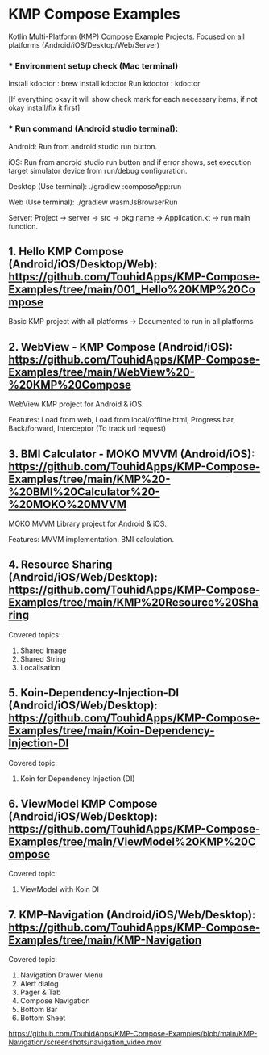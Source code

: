 # KMP Compose Examples
Kotlin Multi-Platform (KMP) Compose Example Projects. Focused on all platforms (Android/iOS/Desktop/Web/Server)


### * Environment setup check (Mac terminal)

Install kdoctor : brew install kdoctor
Run kdoctor : kdoctor

[If everything okay it will show check mark for each necessary items, if not okay install/fix it first]


### * Run command (Android studio terminal):

Android: Run from android studio run button.

iOS: Run from android studio run button and if error shows, set execution target simulator device from run/debug configuration.

Desktop (Use terminal): ./gradlew :composeApp:run

Web (Use terminal): ./gradlew wasmJsBrowserRun

Server: Project -> server -> src -> pkg name -> Application.kt -> run main function.

## 1. Hello KMP Compose (Android/iOS/Desktop/Web): https://github.com/TouhidApps/KMP-Compose-Examples/tree/main/001_Hello%20KMP%20Compose

Basic KMP project with all platforms
-> Documented to run in all platforms

## 2. WebView - KMP Compose (Android/iOS): https://github.com/TouhidApps/KMP-Compose-Examples/tree/main/WebView%20-%20KMP%20Compose

WebView KMP project for Android & iOS.

Features: Load from web, Load from local/offline html, Progress bar, Back/forward, Interceptor (To track url request) 

## 3. BMI Calculator - MOKO MVVM (Android/iOS): https://github.com/TouhidApps/KMP-Compose-Examples/tree/main/KMP%20-%20BMI%20Calculator%20-%20MOKO%20MVVM

MOKO MVVM Library project for Android & iOS.

Features: MVVM implementation. BMI calculation. 

## 4. Resource Sharing (Android/iOS/Web/Desktop): https://github.com/TouhidApps/KMP-Compose-Examples/tree/main/KMP%20Resource%20Sharing

Covered topics:
1. Shared Image
2. Shared String
3. Localisation

## 5. Koin-Dependency-Injection-DI (Android/iOS/Web/Desktop): https://github.com/TouhidApps/KMP-Compose-Examples/tree/main/Koin-Dependency-Injection-DI

Covered topic:
1. Koin for Dependency Injection (DI)

## 6. ViewModel KMP Compose (Android/iOS/Web/Desktop): https://github.com/TouhidApps/KMP-Compose-Examples/tree/main/ViewModel%20KMP%20Compose

Covered topic:
1. ViewModel with Koin DI


## 7. KMP-Navigation (Android/iOS/Web/Desktop): https://github.com/TouhidApps/KMP-Compose-Examples/tree/main/KMP-Navigation

Covered topic:
1. Navigation Drawer Menu
2. Alert dialog
3. Pager & Tab
4. Compose Navigation
5. Bottom Bar
6. Bottom Sheet

https://github.com/TouhidApps/KMP-Compose-Examples/blob/main/KMP-Navigation/screenshots/navigation_video.mov









